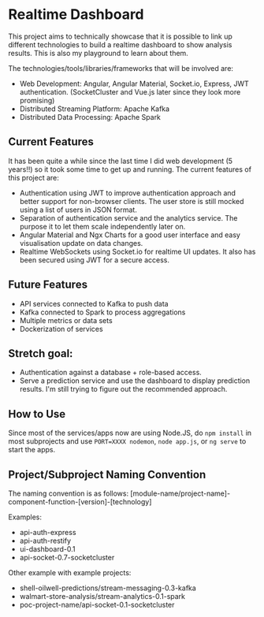 # Realtime Dashboard
This project aims to technically showcase that it is possible to link up different technologies to build a realtime dashboard to show analysis results. This is also my playground to learn about them. 

The technologies/tools/libraries/frameworks that will be involved are:
- Web Development: Angular, Angular Material, Socket.io, Express, JWT authentication. (SocketCluster and Vue.js later since they look more promising)
- Distributed Streaming Platform: Apache Kafka
- Distributed Data Processing: Apache Spark

## Current Features
It has been quite a while since the last time I did web development (5 years!!) so it took some time to get up and running. The current features of this project are:
- Authentication using JWT to improve authentication approach and better support for non-browser clients. The user store is still mocked using a list of users in JSON format.
- Separation of authentication service and the analytics service. The purpose it to let them scale independently later on.
- Angular Material and Ngx Charts for a good user interface and easy visualisation update on data changes.
- Realtime WebSockets using Socket.io for realtime UI updates. It also has been secured using JWT for a secure access.

## Future Features 
- API services connected to Kafka to push data
- Kafka connected to Spark to process aggregations
- Multiple metrics or data sets
- Dockerization of services

## Stretch goal: 
- Authentication against a database + role-based access.
- Serve a prediction service and use the dashboard to display prediction results. I'm still trying to figure out the recommended approach.

## How to Use
Since most of the services/apps now are using Node.JS, do `npm install` in most subprojects and use `PORT=XXXX nodemon`, `node app.js`, or `ng serve` to start the apps.

## Project/Subproject Naming Convention
The naming convention is as follows:
[module-name/project-name]-component-function-[version]-[technology]

Examples:
- api-auth-express
- api-auth-restify
- ui-dashboard-0.1
- api-socket-0.7-socketcluster

Other example with example projects:
- shell-oilwell-predictions/stream-messaging-0.3-kafka
- walmart-store-analysis/stream-analytics-0.1-spark
- poc-project-name/api-socket-0.1-socketcluster